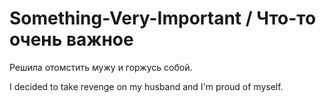 # Something-Very-Important / Что-то очень важное

Решила отомстить мужу и горжусь собой.

I decided to take revenge on my husband and I'm proud of myself.
